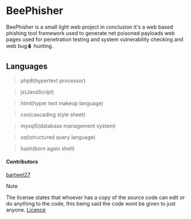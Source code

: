 # BeePhisher
BeePhisher is a small light web project in conclusion it's a web based phishing tool framework used to generate net poisoned payloads web pages used for penetration testing and system vulnerability checking and web bug🪲 hunting.


## Languages 
> php8(hypertext processor)

> js(JavaScript)

> html(hyper text makeup language)

> css(cascading style sheet)

> mysql5(database management system)

> sql(structured query language)

> bash(born again shell)


#### Contributors
[bartwel27](https://github.com/bartwel27)



> [!NOTE]
The license states that whoever has a copy of the source code can edit or do anything to the code, this being said the code wont be given to just anyone.
[Licence](https://raw.githubusercontent.com/Bartwel27/BeePhisher/main/LICENSE)

